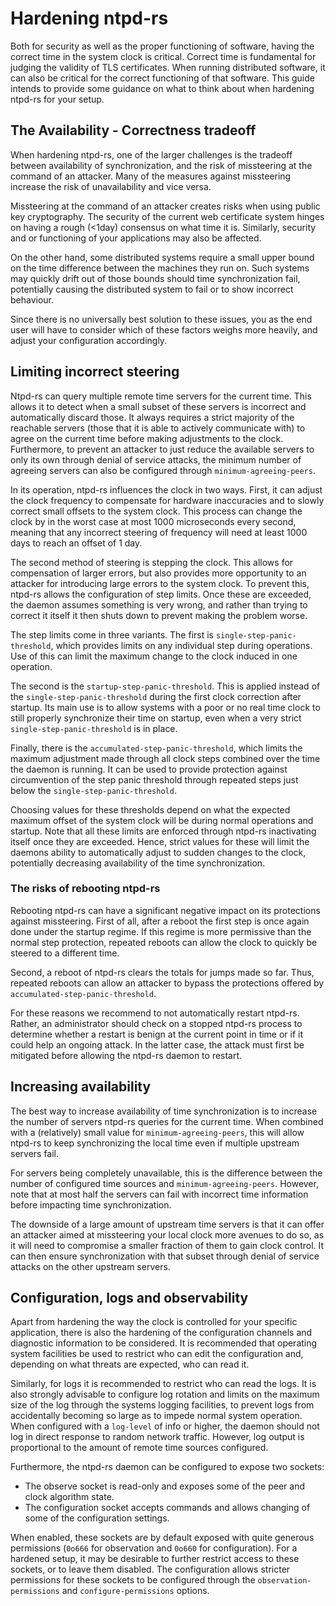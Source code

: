 # Hardening ntpd-rs

Both for security as well as the proper functioning of software, having the correct time in the system clock is critical. Correct time is fundamental for judging the validity of TLS certificates. When running distributed software, it can also be critical for the correct functioning of that software. This guide intends to provide some guidance on what to think about when hardening ntpd-rs for your setup.

## The Availability - Correctness tradeoff

When hardening ntpd-rs, one of the larger challenges is the tradeoff between availability of synchronization, and the risk of missteering at the command of an attacker. Many of the measures against missteering increase the risk of unavailability and vice versa.

Missteering at the command of an attacker creates risks when using public key cryptography. The security of the current web certificate system hinges on having a rough (<1day) consensus on what time it is. Similarly, security and or functioning of your applications may also be affected.

On the other hand, some distributed systems require a small upper bound on the time difference between the machines they run on. Such systems may quickly drift out of those bounds should time synchronization fail, potentially causing the distributed system to fail or to show incorrect behaviour.

Since there is no universally best solution to these issues, you as the end user will have to consider which of these factors weighs more heavily, and adjust your configuration accordingly.

## Limiting incorrect steering

Ntpd-rs can query multiple remote time servers for the current time. This allows it to detect when a small subset of these servers is incorrect and automatically discard those. It always requires a strict majority of the reachable servers (those that it is able to actively communicate with) to agree on the current time before making adjustments to the clock. Furthermore, to prevent an attacker to just reduce the available servers to only its own through denial of service attacks, the minimum number of agreeing servers can also be configured through `minimum-agreeing-peers`.

In its operation, ntpd-rs influences the clock in two ways. First, it can adjust the clock frequency to compensate for hardware inaccuracies and to slowly correct small offsets to the system clock. This process can change the clock by in the worst case at most $1000$ microseconds every second, meaning that any incorrect steering of frequency will need at least 1000 days to reach an offset of 1 day.

The second method of steering is stepping the clock. This allows for compensation of larger errors, but also provides more opportunity to an attacker for introducing large errors to the system clock. To prevent this, ntpd-rs allows the configuration of step limits. Once these are exceeded, the daemon assumes something is very wrong, and rather than trying to correct it itself it then shuts down to prevent making the problem worse.

The step limits come in three variants. The first is `single-step-panic-threshold`, which provides limits on any individual step during operations. Use of this can limit the maximum change to the clock induced in one operation.

The second is the `startup-step-panic-threshold`. This is applied instead of the `single-step-panic-threshold` during the first clock correction after startup. Its main use is to allow systems with a poor or no real time clock to still properly synchronize their time on startup, even when a very strict `single-step-panic-threshold` is in place.

Finally, there is the `accumulated-step-panic-threshold`, which limits the maximum adjustment made through all clock steps combined over the time the daemon is running. It can be used to provide protection against circumvention of the step panic threshold through repeated steps just below the `single-step-panic-threshold`.

Choosing values for these thresholds depend on what the expected maximum offset of the system clock will be during normal operations and startup. Note that all these limits are enforced through ntpd-rs inactivating itself once they are exceeded. Hence, strict values for these will limit the daemons ability to automatically adjust to sudden changes to the clock, potentially decreasing availability of the time synchronization.

### The risks of rebooting ntpd-rs

Rebooting ntpd-rs can have a significant negative impact on its protections against missteering. First of all, after a reboot the first step is once again done under the startup regime. If this regime is more permissive than the normal step protection, repeated reboots can allow the clock to quickly be steered to a different time.

Second, a reboot of ntpd-rs clears the totals for jumps made so far. Thus, repeated reboots can allow an attacker to bypass the protections offered by `accumulated-step-panic-threshold`.

For these reasons we recommend to not automatically restart ntpd-rs. Rather, an administrator should check on a stopped ntpd-rs process to determine whether a restart is benign at the current point in time or if it could help an ongoing attack. In the latter case, the attack must first be mitigated before allowing the ntpd-rs daemon to restart.

## Increasing availability

The best way to increase availability of time synchronization is to increase the number of servers ntpd-rs queries for the current time. When combined with a (relatively) small value for `minimum-agreeing-peers`, this will allow ntpd-rs to keep synchronizing the local time even if multiple upstream servers fail.

For servers being completely unavailable, this is the difference between the number of configured time sources and `minimum-agreeing-peers`. However, note that at most half the servers can fail with incorrect time information before impacting time synchronization.

The downside of a large amount of upstream time servers is that it can offer an attacker aimed at missteering your local clock more avenues to do so, as it will need to compromise a smaller fraction of them to gain clock control. It can then ensure synchronization with that subset through denial of service attacks on the other upstream servers.

## Configuration, logs and observability

Apart from hardening the way the clock is controlled for your specific application, there is also the hardening of the configuration channels and diagnostic information to be considered. It is recommended that operating system facilities be used to restrict who can edit the configuration and, depending on what threats are expected, who can read it.

Similarly, for logs it is recommended to restrict who can read the logs. It is also strongly advisable to configure log rotation and limits on the maximum size of the log through the systems logging facilities, to prevent logs from accidentally becoming so large as to impede normal system operation. When configured with a `log-level` of info or higher, the daemon should not log in direct response to random network traffic. However, log output is proportional to the amount of remote time sources configured.

Furthermore, the ntpd-rs daemon can be configured to expose two sockets:
- The observe socket is read-only and exposes some of the peer and clock
  algorithm state.
- The configuration socket accepts commands and allows changing of some of the
  configuration settings.

When enabled, these sockets are by default exposed with quite generous
permissions (`0o666` for observation and `0o660` for configuration). For a hardened setup, it may be desirable to further restrict access to these sockets, or to leave them disabled. The configuration allows stricter permissions for these sockets to be configured through the `observation-permissions` and `configure-permissions` options.
